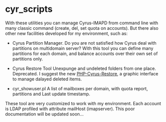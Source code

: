 # cyr_scripts

With these utilities you can manage Cyrus-IMAPD from command line with many classic command (create, del, set quota on accounts).
But there also other new facilities developed for my environment, such as:

- Cyrus Partition Manager. Do you are not satisfied how Cyrus deal with partitions on multidomain server?
With this tool you can define many partitions for each domain, and balance accounts over their own set of partitions only.

- Cyrus Restore Tool
Unexpunge and undeleted folders from one place. Deprecated. I suggest the new [PHP-Cyrus-Restore](https://falon.github.io/PHP-Cyrus-Restore/), a graphic interface to manage dalayed deleted items.

- cyr_showuser.pl
A list of mailboxes per domain, with quota report, partitions and Last update timestamp.

These tool are very customized to work with my environment. Each account is LDAP profiled with attribute mailHost (imapserver).
This poor documentation will be updated soon...
